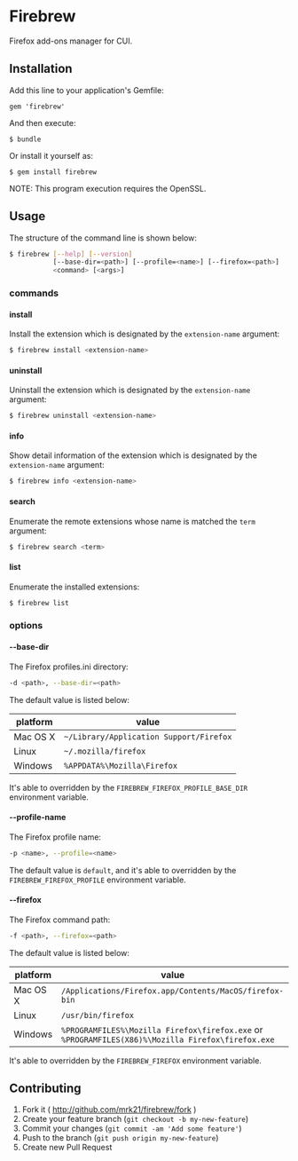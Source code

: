 # Firebrew

Firefox add-ons manager for CUI.

## Installation

Add this line to your application's Gemfile:

    gem 'firebrew'

And then execute:

    $ bundle

Or install it yourself as:

    $ gem install firebrew

NOTE: This program execution requires the OpenSSL.

## Usage

The structure of the command line is shown below:

```bash
$ firebrew [--help] [--version]
           [--base-dir=<path>] [--profile=<name>] [--firefox=<path>]
           <command> [<args>]
```

### commands

#### install

Install the extension which is designated by the `extension-name` argument:

```bash
$ firebrew install <extension-name>
```

#### uninstall

Uninstall the extension which is designated by the `extension-name` argument:

```bash
$ firebrew uninstall <extension-name>
```

#### info

Show detail information of the extension which is designated by the `extension-name` argument:

```bash
$ firebrew info <extension-name>
```

#### search

Enumerate the remote extensions whose name is matched the `term` argument:

```bash
$ firebrew search <term>
```

#### list

Enumerate the installed extensions:

```bash
$ firebrew list
```

### options

#### --base-dir

The Firefox profiles.ini directory:

```bash
-d <path>, --base-dir=<path>
```

The default value is listed below:

| platform | value |
| -------- | ----- |
| Mac OS X | `~/Library/Application Support/Firefox` | 
| Linux    | `~/.mozilla/firefox` |
| Windows  | `%APPDATA%\Mozilla\Firefox` |

It's able to overridden by the `FIREBREW_FIREFOX_PROFILE_BASE_DIR` environment variable.

#### --profile-name

The Firefox profile name:

```bash
-p <name>, --profile=<name>
```

The default value is `default`, and it's able to overridden by the `FIREBREW_FIREFOX_PROFILE` environment variable.

#### --firefox

The Firefox command path:

```bash
-f <path>, --firefox=<path>
```

The default value is listed below:

| platform | value |
| -------- | ----- |
| Mac OS X | `/Applications/Firefox.app/Contents/MacOS/firefox-bin` |
| Linux    | `/usr/bin/firefox` |
| Windows  | `%PROGRAMFILES%\Mozilla Firefox\firefox.exe` or `%PROGRAMFILES(X86)%\Mozilla Firefox\firefox.exe` |

It's able to overridden by the `FIREBREW_FIREFOX` environment variable.


## Contributing

1. Fork it ( http://github.com/mrk21/firebrew/fork )
2. Create your feature branch (`git checkout -b my-new-feature`)
3. Commit your changes (`git commit -am 'Add some feature'`)
4. Push to the branch (`git push origin my-new-feature`)
5. Create new Pull Request

